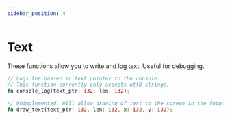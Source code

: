```yaml
---
sidebar_position: 4
---
```


# Text

These functions allow you to write and log text. Useful for debugging.

```rust title="Draw Api Function List"
// Logs the passed in text pointer to the console.
// This function currently only accepts utf8 strings.
fn console_log(text_ptr: i32, len: i32);

// Unimplemented. Will allow drawing of text to the screen in the future
fn draw_text(text_ptr: i32, len: i32, x: i32, y: i32);
```